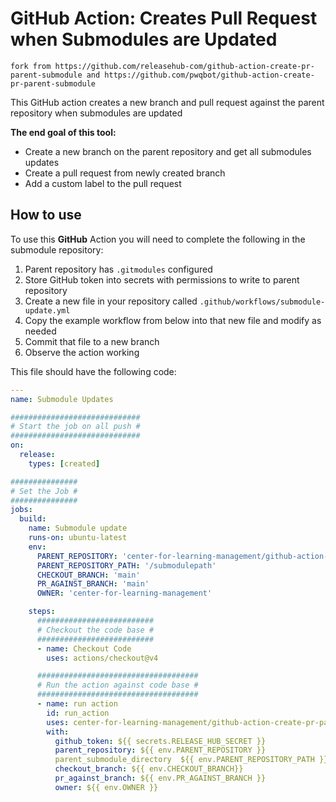 # GitHub Action: Creates Pull Request when Submodules are Updated
```
fork from https://github.com/releasehub-com/github-action-create-pr-parent-submodule and https://github.com/pwqbot/github-action-create-pr-parent-submodule
```

This GitHub action creates a new branch and pull request against the parent repository when submodules are updated

**The end goal of this tool:**

- Create a new branch on the parent repository and get all submodules updates
- Create a pull request from newly created branch
- Add a custom label to the pull request

## How to use

To use this **GitHub** Action you will need to complete the following in the submodule repository:

1. Parent repository has `.gitmodules` configured
2. Store GitHub token into secrets with permissions to write to parent repository
3. Create a new file in your repository called `.github/workflows/submodule-update.yml`
4. Copy the example workflow from below into that new file and modify as needed
5. Commit that file to a new branch
6. Observe the action working

This file should have the following code:

```yml
---
name: Submodule Updates

#############################
# Start the job on all push #
#############################
on:
  release:
    types: [created]

###############
# Set the Job #
###############
jobs:
  build:
    name: Submodule update
    runs-on: ubuntu-latest
    env:
      PARENT_REPOSITORY: 'center-for-learning-management/github-action-example'
      PARENT_REPOSITORY_PATH: '/submodulepath'
      CHECKOUT_BRANCH: 'main'
      PR_AGAINST_BRANCH: 'main'
      OWNER: 'center-for-learning-management'

    steps:
      ##########################
      # Checkout the code base #
      ##########################
      - name: Checkout Code
        uses: actions/checkout@v4

      ####################################
      # Run the action against code base #
      ####################################
      - name: run action
        id: run_action
        uses: center-for-learning-management/github-action-create-pr-parent-submodule@v1
        with:
          github_token: ${{ secrets.RELEASE_HUB_SECRET }}
          parent_repository: ${{ env.PARENT_REPOSITORY }}
          parent_submodule_directory  ${{ env.PARENT_REPOSITORY_PATH }}
          checkout_branch: ${{ env.CHECKOUT_BRANCH}}
          pr_against_branch: ${{ env.PR_AGAINST_BRANCH }}
          owner: ${{ env.OWNER }}
```
